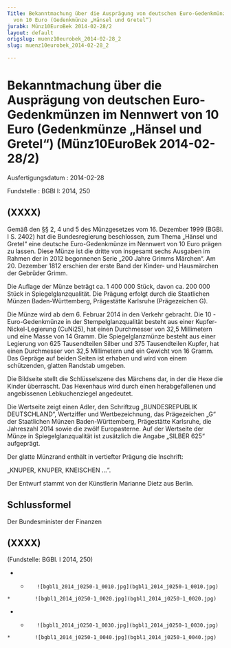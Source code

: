 ```yaml
---
Title: Bekanntmachung über die Ausprägung von deutschen Euro-Gedenkmünzen im Nennwert
  von 10 Euro (Gedenkmünze „Hänsel und Gretel“)
jurabk: Münz10EuroBek 2014-02-28/2
layout: default
origslug: muenz10eurobek_2014-02-28_2
slug: muenz10eurobek_2014-02-28_2

---
```


# Bekanntmachung über die Ausprägung von deutschen Euro-Gedenkmünzen im Nennwert von 10 Euro (Gedenkmünze „Hänsel und Gretel“) (Münz10EuroBek 2014-02-28/2)

Ausfertigungsdatum
:   2014-02-28

Fundstelle
:   BGBl I: 2014, 250


## (XXXX)

Gemäß den §§ 2, 4 und 5 des Münzgesetzes vom 16. Dezember 1999 (BGBl.
I S. 2402) hat die Bundesregierung beschlossen, zum Thema „Hänsel und
Gretel“ eine deutsche Euro-Gedenkmünze im Nennwert von 10 Euro prägen
zu lassen. Diese Münze ist die dritte von insgesamt sechs Ausgaben im
Rahmen der in 2012 begonnenen Serie „200 Jahre Grimms Märchen“. Am 20.
Dezember 1812 erschien der erste Band der Kinder- und Hausmärchen der
Gebrüder Grimm.

Die Auflage der Münze beträgt ca. 1 400 000 Stück, davon ca. 200 000
Stück in Spiegelglanzqualität. Die Prägung erfolgt durch die
Staatlichen Münzen Baden-Württemberg, Prägestätte Karlsruhe
(Prägezeichen G).

Die Münze wird ab dem 6. Februar 2014 in den Verkehr gebracht. Die 10
-Euro-Gedenkmünze in der Stempelglanzqualität besteht aus einer
Kupfer-Nickel-Legierung (CuNi25), hat einen Durchmesser von 32,5
Millimetern und eine Masse von 14 Gramm. Die Spiegelglanzmünze besteht
aus einer Legierung von 625 Tausendteilen Silber und 375 Tausendteilen
Kupfer, hat einen Durchmesser von 32,5 Millimetern und ein Gewicht von
16 Gramm. Das Gepräge auf beiden Seiten ist erhaben und wird von einem
schützenden, glatten Randstab umgeben.

Die Bildseite stellt die Schlüsselszene des Märchens dar, in der die
Hexe die Kinder überrascht. Das Hexenhaus wird durch einen
herabgefallenen und angebissenen Lebkuchenziegel angedeutet.

Die Wertseite zeigt einen Adler, den Schriftzug „BUNDESREPUBLIK
DEUTSCHLAND“, Wertziffer und Wertbezeichnung, das Prägezeichen „G“ der
Staatlichen Münzen Baden-Württemberg, Prägestätte Karlsruhe, die
Jahreszahl 2014 sowie die zwölf Europasterne. Auf der Wertseite der
Münze in Spiegelglanzqualität ist zusätzlich die Angabe „SILBER 625“
aufgeprägt.

Der glatte Münzrand enthält in vertiefter Prägung die Inschrift:

„KNUPER, KNUPER, KNEISCHEN …“.

Der Entwurf stammt von der Künstlerin Marianne Dietz aus Berlin.


## Schlussformel

Der Bundesminister der Finanzen


## (XXXX)

(Fundstelle: BGBl. I 2014, 250)


*    *        ![bgbl1_2014_j0250-1_0010.jpg](bgbl1_2014_j0250-1_0010.jpg)
    *        ![bgbl1_2014_j0250-1_0020.jpg](bgbl1_2014_j0250-1_0020.jpg)

*    *        ![bgbl1_2014_j0250-1_0030.jpg](bgbl1_2014_j0250-1_0030.jpg)
    *        ![bgbl1_2014_j0250-1_0040.jpg](bgbl1_2014_j0250-1_0040.jpg)


